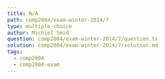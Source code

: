 ```yaml
---
title: N/A
path: comp2804/exam-winter-2014/7
type: multiple-choice
author: Michiel Smid
question: comp2804/exam-winter-2014/7/question.ts
solution: comp2804/exam-winter-2014/7/solution.md
tags:
  - comp2804
  - comp2804-exam
---
```

